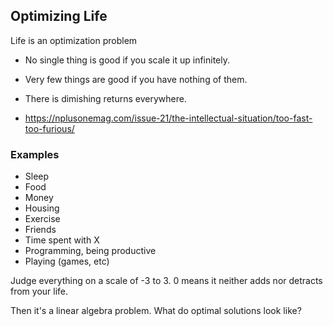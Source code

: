 ## Optimizing Life

Life is an optimization problem

* No single thing is good if you scale it up infinitely.
* Very few things are good if you have nothing of them.
* There is dimishing returns everywhere.

* https://nplusonemag.com/issue-21/the-intellectual-situation/too-fast-too-furious/

### Examples

* Sleep
* Food
* Money
* Housing
* Exercise
* Friends
* Time spent with X
* Programming, being productive
* Playing (games, etc)

Judge everything on a scale of -3 to 3. 0 means it neither adds nor detracts from your life. 

Then it's a linear algebra problem. What do optimal solutions look like?